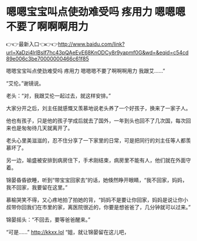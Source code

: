 # 嗯嗯宝宝叫点使劲难受吗 疼用力 嗯嗯嗯不要了啊啊啊用力

👉👉最新入口👈👉👉http://www.baidu.com/link?url=XaDzi4lrlBsIf7hc43pQAeEvE68KnODCy8r9yapmf0G&wd=&eqid=c54cd89e006c3be70000000466c61f85

嗯嗯宝宝叫点使劲难受吗 疼用力 嗯嗯嗯不要了啊啊啊用力
我跟艾……”

“艾伦。”谢镜说。

老头：“对，我跟艾伦一起过去，就这样安排。”

大家分开之后，刘主任就感慨又羡慕地说老头养了一个好孩子，换来了一家子人。

他也有孩子，只是他的孩子学成后就去了国外，一年到头也回不了几次国，每次回来也是匆匆待几天就离开了。

老头心里美滋滋的，忍不住分享了一下家里的日常，可是把同行的刘主任等人都羡慕坏了。

另一边，喻盛被安排到病房住下，手术刚结束，病房里不能有人，他们就在外面守着。

锦晏昏昏欲睡，听到“带宝宝回家去”的话，她倏然睁开眼睛，“我不回家，妈妈，我不回家，我要留在这里。”

慕榆哭笑不得，又心疼地拍了拍她的背，“妈妈不是要让你回家，妈妈是说让你小叔带你回我们在市里的家，离医院很近的，你要是想爸爸了，几分钟就可以过来。”

锦晏摇头：“不回去，要等爸爸醒来。”

“可是……”
http://kkxx.lol
“姐，就让锦晏留在这儿吧，
